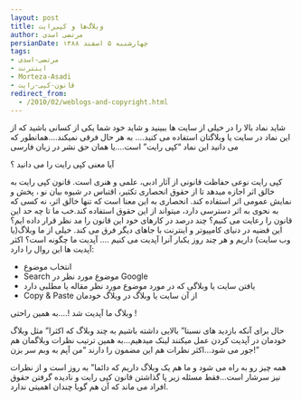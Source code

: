 ```yaml
---
layout: post
title: وبلاگ‌ها و کپی‌رایت
author: مرتضی اسدی
persianDate: چهارشنبه ۵ اسفند ۱۳۸۸
tags:
- مرتضی-اسدی
- اینترنت
- Morteza-Asadi
- قانون-کپی-رایت
redirect_from:
  - /2010/02/weblogs-and-copyright.html
---
```

شاید نماد بالا را در خیلی از سایت ها ببینید و شاید خود شما یکی از کسانی باشید که از این نماد در سایت یا وبلاگتان استفاده می کنید…. به هر حال فرقی نمیکند….همانطور که می دانید این نماد “کپی رایت” است….یا همان حق نشر در زبان فارسی  
  
آیا معنی کپی رایت را می دانید ؟  



کپی رایت نوعی حفاظت قانونی از آثار ادبی، علمی و هنری است. قانون کپی رایت به خالق اثر اجازه میدهد تا از حقوق انحصاری تکثیر، اقتباس در شیوه بیان نو ، پخش و نمایش عمومی اثر استفاده کند. انحصاری به این معنا است که تنها خالق اثر، نه کسی که به نحوی به اثر دسترسی دارد، میتواند از این حقوق استفاده کند.خب ما تا چه حد این قانون را رعایت می کنیم؟ چند درصد در کارهای خود این قانون را مد نظر قرار داده ایم؟ این قضیه در دنیای کامپیوتر و اینترنت با جاهای دیگر فرق می کند. خیلی از ما وبلاگ(یا وب سایت) داریم و هر چند روز یکبار آنرا آپدیت می کنیم …. آپدیت ما چگونه است؟ اکثر آپدیت ها این روال را دارد:  

  
*   انتخاب موضوع
*   Search موضوع مورد نظر در Google
*   یافتن سایت یا وبلاگی که در مورد موضوع مورد نظر مقاله یا مطلبی دارد
*   Copy & Paste از آن سایت یا وبلاگ در وبلاگ خودمان

  
وبلاگ ما آپدیت شد !….به همین راحتی !  
  
حال برای آنکه بازدید های نسبتا” بالایی داشته باشیم به چند وبلاگ که اکثرا” مثل وبلاگ خودمان در آپدیت کردن عمل میکنند لینک میدهیم…به همین ترتیب نظرات وبلاگمان هم جور می شود…اکثر نظرات هم این مضمون را دارند “من آپم به وبم سر بزن!”  
  
همه چیز رو به راه می شود و ما هم یک وبلاگ داریم که دائما” به روز است و از نظرات نیز سرشار است…فقط مسئله زیر پا گذاشتن قانون کپی رایت و نادیده گرفتن حقوق افراد می ماند که آن هم گویا چندان اهمیتی ندارد.
